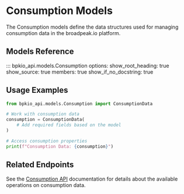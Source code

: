 # Consumption Models

The Consumption models define the data structures used for managing consumption data in the broadpeak.io platform.

## Models Reference

::: bpkio_api.models.Consumption
    options:
      show_root_heading: true
      show_source: true
      members: true
      show_if_no_docstring: true

## Usage Examples

```python
from bpkio_api.models.Consumption import ConsumptionData

# Work with consumption data
consumption = ConsumptionData(
    # Add required fields based on the model
)

# Access consumption properties
print(f"Consumption Data: {consumption}")
```

## Related Endpoints

See the [Consumption API](../endpoints/consumption.md) documentation for details about the available operations on consumption data. 